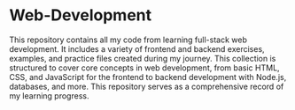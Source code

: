 # Web-Development 
This repository contains all my code from learning full-stack web development. It includes a variety of frontend and backend exercises, examples, and practice files created during my journey. This collection is structured to cover core concepts in web development, from basic HTML, CSS, and JavaScript for the frontend to backend development with Node.js, databases, and more. This repository serves as a comprehensive record of my learning progress.
